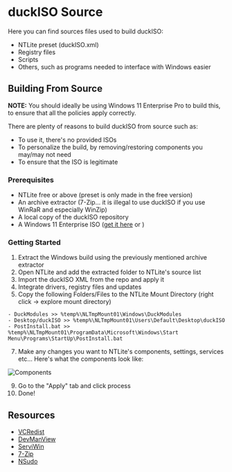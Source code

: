 # duckISO Source
Here you can find sources files used to build duckISO:
- NTLite preset (duckISO.xml)
- Registry files
- Scripts
- Others, such as programs needed to interface with Windows easier

## Building From Source

**NOTE:** You should ideally be using Windows 11 Enterprise Pro to build this, to ensure that all the policies apply correctly.

There are plenty of reasons to build duckISO from source such as:
- To use it, there's no provided ISOs
- To personalize the build, by removing/restoring components you may/may not need
- To ensure that the ISO is legitimate

### Prerequisites
- NTLite free or above (preset is only made in the free version)
- An archive extractor (7-Zip... it is illegal to use duckISO if you use WinRaR and especially WinZip)
- A local copy of the duckISO repository
- A Windows 11 Enterprise ISO ([get it here](https://www.microsoft.com/en-us/evalcenter/download-windows-11-enterprise) or )

### Getting Started
1. Extract the Windows build using the previously mentioned archive extractor
2. Open NTLite and add the extracted folder to NTLite's source list
3. Import the duckISO XML from the repo and apply it
4. Integrate drivers, registry files and updates
5. Copy the following Folders/Files to the NTLite Mount Directory (right click -> explore mount directory)
  ```
  - DuckModules >> %temp%\NLTmpMount01\Windows\DuckModules
  - Desktop/duckISO >> %temp%\NLTmpMount01\Users\Default\Desktop\duckISO
  - PostInstall.bat >> %temp%\NLTmpMount01\ProgramData\Microsoft\Windows\Start Menu\Programs\StartUp\PostInstall.bat
  ```
7. Make any changes you want to NTLite's components, settings, services etc... Here's what the components look like:

![Components](https://cdn.discordapp.com/attachments/779004051337117776/984919398982746203/NTLite_Q2pODNHjE6.png)

9. Go to the "Apply" tab and click process
10. Done!

## Resources
- [VCRedist](https://github.com/abbodi1406/vcredist)
- [DevManView](https://www.nirsoft.net/utils/device_manager_view.html)
- [ServiWin](https://www.nirsoft.net/utils/serviwin.html)
- [7-Zip](https://www.7-zip.org)
- [NSudo](https://github.com/m2team/NSudo)